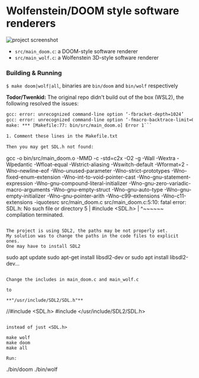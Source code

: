 # Wolfenstein/DOOM style software renderers

![project screenshot](screen/image.png)

* `src/main_doom.c`: a DOOM-style software renderer
* `src/main_wolf.c`: a Wolfenstein 3D-style software renderer

### Building & Running

`$ make doom|wolf|all`, binaries are `bin/doom` and `bin/wolf` respectively

**Todor/Twenkid:** The original repo didn't build out of the box (WSL2), the following resolved the issues:

```gcc -o bin/src/main_doom.o -MMD -c -std=c2x -O2 -g -fbracket-depth=1024 -fmacro-backtrace-limit=0 -Wall -Wextra -Wpedantic -Wfloat-equal -Wstrict-aliasing -Wswitch-default -Wformat=2 -Wno-newline-eof -Wno-unused-parameter -Wno-strict-prototypes -Wno-fixed-enum-extension -Wno-int-to-void-pointer-cast -Wno-gnu-statement-expression -Wno-gnu-compound-literal-initializer -Wno-gnu-zero-variadic-macro-arguments -Wno-gnu-empty-struct -Wno-gnu-auto-type -Wno-gnu-empty-initializer -Wno-gnu-pointer-arith -Wno-c99-extensions -Wno-c11-extensions -iquotesrc src/main_doom.c
gcc: error: unrecognized command-line option ‘-fbracket-depth=1024’
gcc: error: unrecognized command-line option ‘-fmacro-backtrace-limit=0’; did you mean ‘-ftemplate-backtrace-limit=’?
make: *** [Makefile:77: bin/src/main_doom.o] Error 1```

1. Comment these lines in the Makefile.txt

Then you may get SDL.h not found:

```
gcc -o bin/src/main_doom.o -MMD -c -std=c2x -O2 -g -Wall -Wextra -Wpedantic -Wfloat-equal -Wstrict-aliasing -Wswitch-default -Wformat=2 -Wno-newline-eof -Wno-unused-parameter -Wno-strict-prototypes -Wno-fixed-enum-extension -Wno-int-to-void-pointer-cast -Wno-gnu-statement-expression -Wno-gnu-compound-literal-initializer -Wno-gnu-zero-variadic-macro-arguments -Wno-gnu-empty-struct -Wno-gnu-auto-type -Wno-gnu-empty-initializer -Wno-gnu-pointer-arith -Wno-c99-extensions -Wno-c11-extensions -iquotesrc src/main_doom.c
src/main_doom.c:5:10: fatal error: SDL.h: No such file or directory
    5 | #include <SDL.h>
      |          ^~~~~~~
compilation terminated.
```

The project is using SDL2, the paths may be not properly set.
My solution was to change the paths in the code files to explicit ones.
One may have to install SDL2
```
sudo apt update
sudo apt-get install libsdl2-dev
or sudo apt install libsdl2-dev...
```

Change the includes in main_doom.c and main_wolf.c

to

**"/usr/include/SDL2/SDL.h"**

```
//#include <SDL.h>
#include </usr/include/SDL2/SDL.h>
```

instead of just <SDL.h>

make wolf
make doom
make all

Run:
```
./bin/doom
./bin/wolf
```




